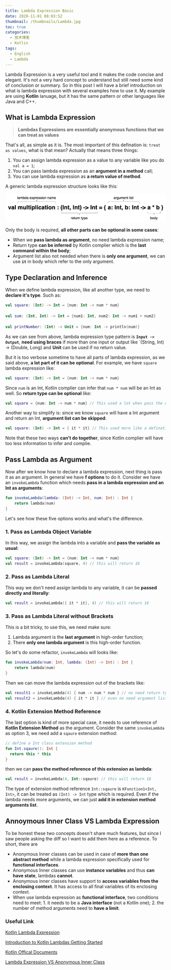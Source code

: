 ```yaml
---
title: Lambda Expression Basic
date: 2020-11-01 08:03:52
thumbnail: /thumbnails/Lambda.jpg
toc: true
categories:
  - 技术博客
  - Kotlin
tags:
  - English
  - Lambda
---
```


Lambda Expression is a very useful tool and it makes the code concise and elegant. It's not a very hard concept to understand but still need some kind of conclusion or summary. So in this post I will have a brief introduction on what is lambda expression with several examples how to use it. My example are using **Kotlin** lanuage, but it has the same pattern or other languages like Java and C++.

<!-- more -->

## What is Lambda Expression

>**Lambdas Expressions are essentially anonymous functions that we can treat as values**

That's all, as simple as it is. The most important of this defination is: `treat as values`, what is that mean? Actually that means three things:

1. You can assign lambda expression as a value to any variable like you do `val a = 1`;
2. You can pass lambda expression as an **argument in a method** call;
3. You can use lambda expression as **a return value of method**.

A generic lambda expression structure looks like this:

<img src="https://raw.githubusercontent.com/Yunze-Li/BlogPictures/master/BlogPictures/pictures/Lambda.png" style="zoom:90%;" />

Only the body is required, **all other parts can be optional in some cases**:

- When we **pass lambda as argument**, no need lambda expression name;
- Return type **can be inferred** by Kotlin complier which is the **last command within the body**;
- Argument list also not needed when there is **only one argument**, we can use **`it`**  in body which refer to the only argument.



## Type Declaration and Inference

When we define lambda expression, like all another type, we need to **declare it's type**. Such as:

```kotlin
val square: (Int) -> Int = {num: Int -> num * num}

val sum: (Int, Int) -> Int = {num1: Int, num2: Int -> num1 + num2}

val printNumber: (Int) -> Unit = {num: Int -> println(num)}
```

As we can see from above, lambda expression type pattern is **`Input -> Output`**, **need using braces** if more than one input or output like `(String, Int) -> (Double, Long)  and **Unit** can be used if no return value.

But it is too verbose sometime to have all parts of lambda expression, as we said above, **a lot part of it can be optional**. For example, we have `square` lambda expression like:

```kotlin
val square: (Int) -> Int = {num: Int -> num * num}
```

Since `num` is an Int, Kotlin complier can infer that `num * num` will be an Int as well. So **return type can be optional** like:

```kotlin
val square = {num: Int -> num * num} // This used a lot when pass the whole lambda as argument
```

Another way to simplify is: since we know `square` will have a Int argument and return an Int, **argument list can be skipped**:

```kotlin
val square: (Int) -> Int = { it * it} // This used more like a defination of lambda
```

Note that these two ways **can't do together**, since Kotlin complier will have too less information to infer and complie.



## Pass Lambda as Argument

Now after we know how to  declare a lambda expression, next thing is pass it as an argument. In general we have **f options** to do it. Consider we have an `invokeLambda` function which needs **pass in a lambda expression and an Int as arguments**:

```kotlin
fun invokeLambda(lambda: (Int) -> Int, num: Int) : Int {
    return lambda(num)
}
```

Let's see how these five options works and what's the difference.

 ### 1. Pass as Lambda Object Variable

In this way, we assign the lambda into a variable and **pass the variable as usual**:

```kotlin
val square: (Int) -> Int = {num: Int -> num * num}
val result = invokeLambda(square, 4) // this will return 16 
```

### 2. Pass as Lambda Literal

This way we don't need assign lambda to any variable, it can be **passed directly and literally**:

```kotlin
val result = invokeLambda({ it * it}, 4) // this will return 16
```

### 3. Pass as Lambda Literal without Brackets

This is a bit tricky, to use this, we need make sure:

1. Lambda argument is the **last argument** in high-order function;
2. There **only one lambda argument** is this high-order function.

So let's do some refactor, `invokeLambda` will looks like:

```kotlin
fun invokeLambda(num: Int, lambda: (Int) -> Int) : Int {
    return lambda(num)
}
```

  Then we can move the lambda expression out of the brackets like:

```kotlin
val result1 = invokeLambda(4) { num -> num * num } // no need return type, thanks to Kotlin Inference
val result2 = invokeLambda(4) { it * it } // even no need argument list since only one argument
```

### 4. Kotlin Extension Method Reference

The last option is kind of more special case, it needs to use reference of **Kotlin Extension Method** as the argument. Consider the same `invokeLambda` as option 3, we need add a `sqaure` extension method:

```kotlin
// define a Int class extension method
fun Int.sqaure(): Int {
  return this * this
}
```

 then we can **pass the method reference of this extension as lambda**:

```kotlin
val result = invokeLambda(4, Int::sqaure) // this will return 16
```

The type of extension method reference `Int::sqaure` is `KFunction1<Int, Int>`, it can be treated as `(Int) -> Int` type which is required. Even if the lambda needs more arguments, we can just **add it in extension method arguments list**. 



## Annoymous Inner Class VS Lambda Expression

To be honest these two concepts doesn't share much features, but since I saw people asking the diff so I want to add them here as a reference. To short, there are 

- Anonymous Inner classes can be used in case of **more than one abstract method** while a lambda expression specifically used for **functional interfaces**.
- Anonymous Inner classes can use **instance variables** and thus **can have state**, lambdas **cannot**.
- Anonymous inner classes have support to **access variables from the enclosing context**. It has access to all final variables of its enclosing context.
- When use lambda expression as **functional interface**, two conditions need to meet: 1. it needs to be a **Java interface** (not a Kotlin one); 2. the number of method arguments need to **have a limit**.



### Useful Link

[Kotlin Lambda Expression](https://www.baeldung.com/kotlin-lambda-expressions)

[Introduction to Kotlin Lambdas Getting Started](https://www.raywenderlich.com/2268700-introduction-to-kotlin-lambdas-getting-started)

[Kotlin Offical Documents](https://kotlinlang.org/docs/reference/lambdas.html)

[Lambda Expression VS Anonymous Inner Class](https://medium.com/@knoldus/lambda-expression-vs-anonymous-inner-class-31adb0b3e482)

